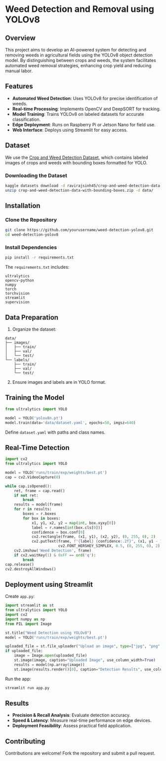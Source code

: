 # Weed Detection and Removal using YOLOv8

## Overview
This project aims to develop an AI-powered system for detecting and removing weeds in agricultural fields using the YOLOv8 object detection model. By distinguishing between crops and weeds, the system facilitates automated weed removal strategies, enhancing crop yield and reducing manual labor.

## Features
- **Automated Weed Detection**: Uses YOLOv8 for precise identification of weeds.
- **Real-time Processing**: Implements OpenCV and DeepSORT for tracking.
- **Model Training**: Trains YOLOv8 on labeled datasets for accurate classification.
- **Edge Deployment**: Runs on Raspberry Pi or Jetson Nano for field use.
- **Web Interface**: Deploys using Streamlit for easy access.

## Dataset
We use the [Crop and Weed Detection Dataset](https://www.kaggle.com/datasets/ravirajsinh45/crop-and-weed-detection-data-with-bounding-boxes), which contains labeled images of crops and weeds with bounding boxes formatted for YOLO.

### Downloading the Dataset
```bash
kaggle datasets download -d ravirajsinh45/crop-and-weed-detection-data-with-bounding-boxes
unzip crop-and-weed-detection-data-with-bounding-boxes.zip -d data/
```

## Installation
### Clone the Repository
```bash
git clone https://github.com/yourusername/weed-detection-yolov8.git
cd weed-detection-yolov8
```
### Install Dependencies
```bash
pip install -r requirements.txt
```
The `requirements.txt` includes:
```text
ultralytics
opencv-python
numpy
torch
torchvision
streamlit
supervision
```

## Data Preparation
1. Organize the dataset:
```
data/
├── images/
│   ├── train/
│   ├── val/
│   └── test/
└── labels/
    ├── train/
    ├── val/
    └── test/
```
2. Ensure images and labels are in YOLO format.

## Training the Model
```python
from ultralytics import YOLO

model = YOLO('yolov8n.pt')
model.train(data='data/dataset.yaml', epochs=50, imgsz=640)
```
Define `dataset.yaml` with paths and class names.

## Real-Time Detection
```python
import cv2
from ultralytics import YOLO

model = YOLO('runs/train/exp/weights/best.pt')
cap = cv2.VideoCapture(0)

while cap.isOpened():
    ret, frame = cap.read()
    if not ret:
        break
    results = model(frame)
    for r in results:
        boxes = r.boxes
        for box in boxes:
            x1, y1, x2, y2 = map(int, box.xyxy[0])
            label = r.names[int(box.cls[0])]
            confidence = box.conf[0]
            cv2.rectangle(frame, (x1, y1), (x2, y2), (0, 255, 0), 2)
            cv2.putText(frame, f"{label} {confidence:.2f}", (x1, y1 - 10),
                        cv2.FONT_HERSHEY_SIMPLEX, 0.5, (0, 255, 0), 2)
    cv2.imshow('Weed Detection', frame)
    if cv2.waitKey(1) & 0xFF == ord('q'):
        break
cap.release()
cv2.destroyAllWindows()
```

## Deployment using Streamlit
Create `app.py`:
```python
import streamlit as st
from ultralytics import YOLO
import cv2
import numpy as np
from PIL import Image

st.title("Weed Detection using YOLOv8")
model = YOLO('runs/train/exp/weights/best.pt')

uploaded_file = st.file_uploader("Upload an image", type=["jpg", "png", "jpeg"])
if uploaded_file:
    image = Image.open(uploaded_file)
    st.image(image, caption="Uploaded Image", use_column_width=True)
    results = model(np.array(image))
    st.image(results.render()[0], caption="Detection Results", use_column_width=True)
```
Run the app:
```bash
streamlit run app.py
```

## Results
- **Precision & Recall Analysis**: Evaluate detection accuracy.
- **Speed & Latency**: Measure real-time performance on edge devices.
- **Deployment Feasibility**: Assess practical field application.

## Contributing
Contributions are welcome! Fork the repository and submit a pull request.


